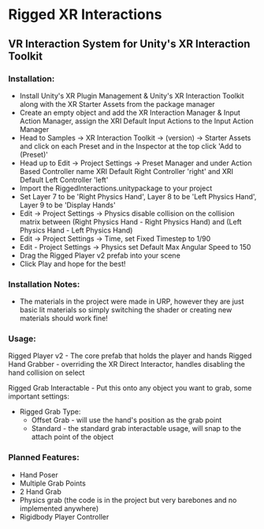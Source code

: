 # Rigged XR Interactions
## VR Interaction System for Unity's XR Interaction Toolkit

### Installation:

- Install Unity's XR Plugin Management & Unity's XR Interaction Toolkit along with the XR Starter Assets from the package manager
- Create an empty object and add the XR Interaction Manager & Input Action Manager, assign the XRI Default Input Actions to the Input Action Manager
- Head to Samples -> XR Interaction Toolkit -> (version) ->  Starter Assets and click on each Preset and in the Inspector at the top click 'Add to (Preset)'
- Head up to Edit -> Project Settings -> Preset Manager and under Action Based Controller name XRI Default Right Controller 'right' and XRI Default Left Controller 'left'
- Import the RiggedInteractions.unitypackage to your project
- Set Layer 7 to be 'Right Physics Hand', Layer 8 to be 'Left Physics Hand', Layer 9 to be 'Display Hands'
- Edit -> Project Settings -> Physics disable collision on the collision matrix between (Right Physics Hand - Right Physics Hand) and (Left Physics Hand - Left Physics Hand)
- Edit -> Project Settings -> Time, set Fixed Timestep to 1/90
- Edit - Project Settings -> Physics set Default Max Angular Speed to 150
- Drag the Rigged Player v2 prefab into your scene
- Click Play and hope for the best!

### Installation Notes:
- The materials in the project were made in URP, however they are just basic lit materials so simply switching the shader or creating new materials should work fine! 

### Usage: 

Rigged Player v2 - The core prefab that holds the player and hands
  Rigged Hand Grabber - overriding the XR Direct Interactor, handles disabling the hand collision on select
  
Rigged Grab Interactable - Put this onto any object you want to grab, some important settings: 
- Rigged Grab Type: 
  - Offset Grab - will use the hand's position as the grab point
  - Standard - the standard grab interactable usage, will snap to the attach point of the object


### Planned Features: 
- Hand Poser
- Multiple Grab Points
- 2 Hand Grab
- Physics grab (the code is in the project but very barebones and no implemented anywhere)
- Rigidbody Player Controller
